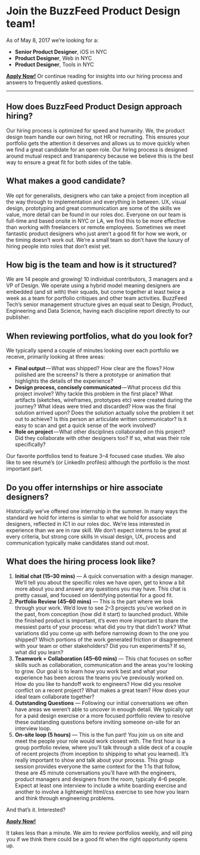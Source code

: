 # Join the BuzzFeed Product Design team!

As of May 8, 2017 we’re looking for a:

- **Senior Product Designer**, iOS in NYC
- **Product Designer**, Web in NYC
- **Product Designer**, Tools in NYC

**[Apply Now!](https://docs.google.com/forms/d/e/1FAIpQLScYj3kdIaF-LYwPbuL9taMRcrIAHtdg8JLJP4RmU0uF8qGbEg/viewform)**
Or continue reading for insights into our hiring process and answers to frequently asked questions.

---

## How does BuzzFeed Product Design approach hiring?

Our hiring process is optimized for speed and humanity. We, the product design team handle our own hiring, not HR or recruiting. This ensures your portfolio gets the attention it deserves and allows us to move quickly when we find a great candidate for an open role. Our hiring process is designed around mutual respect and transparency because we believe this is the best way to ensure a great fit for both sides of the table.

## What makes a good candidate?

We opt for generalists, designers who can take a project from inception all the way through to implementation and everything in between. UX, visual design, prototyping and great communication are some of the skills we value, more detail can be found in our roles doc. Everyone on our team is full-time and based onsite in NYC or LA, we find this to be more effective than working with freelancers or remote employees. Sometimes we meet fantastic product designers who just aren’t a good fit for how we work, or the timing doesn’t work out. We’re a small team so don’t have the luxury of hiring people into roles that don’t exist yet.

## How big is the team and how is it structured?

We are 14 people and growing! 10 individual contributors, 3 managers and a VP of Design. We operate using a hybrid model meaning designers are embedded (and sit with) their squads, but come together at least twice a week as a team for portfolio critiques and other team activities. BuzzFeed Tech’s senior management structure gives an equal seat to Design, Product, Engineering and Data Science, having each discipline report directly to our publisher.

## When reviewing portfolios, what do you look for?

We typically spend a couple of minutes looking over each portfolio we receive, primarily looking at three areas:

- **Final output** — What was shipped? How clear are the flows? How polished are the screens? Is there a prototype or animation that highlights the details of the experience?
- **Design process, concisely communicated** — What process did this project involve? Why tackle this problem in the first place? What artifacts (sketches, wireframes, prototypes etc) were created during the journey? What ideas were tried and discarded? How was the final solution arrived upon? Does the solution actually solve the problem it set out to achieve? Is this person an articulate written communicator? Is it easy to scan and get a quick sense of the work involved?
- **Role on project** — What other disciplines collaborated on this project? Did they collaborate with other designers too? If so, what was their role specifically?

Our favorite portfolios tend to feature 3–4 focused case studies. We also like to see résumé’s (or LinkedIn profiles) although the portfolio is the most important part.

## Do you offer internships or hire associate designers?

Historically we’ve offered one internship in the summer. In many ways the standard we hold for interns is similar to what we hold for associate designers, reflected in IC1 in our roles doc. We’re less interested in experience than we are in raw skill. We don’t expect interns to be great at every criteria, but strong core skills in visual design, UX, process and communication typically make candidates stand out most.

## What does the hiring process look like?

1. **Initial chat (15–30 mins)** — A quick conversation with a design manager. We’ll tell you about the specific roles we have open, get to know a bit more about you and answer any questions you may have. This chat is pretty casual, and focused on identifying potential for a good fit.
2. **Portfolio Review (45–60 mins)** — This is the part where we look through your work. We’d love to see 2–3 projects you’ve worked on in the past, from conception (how did it start) to launched product. While the finished product is important, it’s even more important to share the messiest parts of your process: what did you try that didn’t work? What variations did you come up with before narrowing down to the one you shipped? Which portions of the work generated friction or disagreement with your team or other stakeholders? Did you run experiments? If so, what did you learn?
3. **Teamwork + Collaboration (45–60 mins)** — This chat focuses on softer skills such as collaboration, communication and the areas you’re looking to grow. Our goal is to learn how you work best and what your experience has been across the teams you’ve previously worked on. How do you like to handoff work to engineers? How did you resolve conflict on a recent project? What makes a great team? How does your ideal team collaborate together?
4. **Outstanding Questions** — Following our initial conversations we often have areas we weren’t able to uncover in enough detail. We typically opt for a paid design exercise or a more focused portfolio review to resolve these outstanding questions before inviting someone on-site for an interview loop.
5. **On-site loop (5 hours)** — This is the fun part! You join us on site and meet the people your role would work closest with. The first hour is a group portfolio review, where you’ll talk through a slide deck of a couple of recent projects (from inception to shipping to what you learned). It’s really important to show and talk about your process. This group session provides everyone the same context for the 1:1s that follow, these are 45 minute conversations you’ll have with the engineers, product managers and designers from the room, typically 4–6 people. Expect at least one interview to include a white boarding exercise and another to involve a lightweight html/css exercise to see how you learn and think through engineering problems.

And that’s it. Interested?

**[Apply Now!](https://docs.google.com/forms/d/e/1FAIpQLScYj3kdIaF-LYwPbuL9taMRcrIAHtdg8JLJP4RmU0uF8qGbEg/viewform)**

It takes less than a minute. We aim to review portfolios weekly, and will ping you if we think there could be a good fit when the right opportunity opens up.